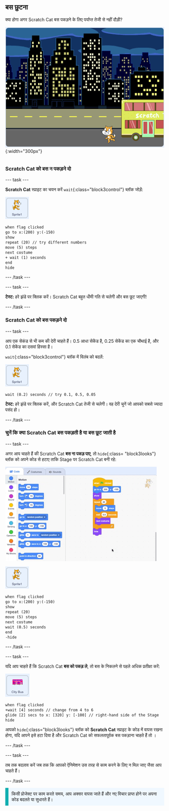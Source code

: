## बस छुटना

<div style="display: flex; flex-wrap: wrap">
<div style="flex-basis: 200px; flex-grow: 1; margin-right: 15px;">
क्या होगा अगर Scratch Cat बस पकड़ने के लिए पर्याप्त तेजी से नहीं दौड़ी?
</div>
<div>

![Scratch Cat से बस छूट रही हे।](images/cat-misses-bus.png){:width="300px"}

</div>
</div>

### Scratch Cat को बस न पकड़ने दो

--- task ---

**Scratch Cat** स्प्राइट का चयन करें `wait`{:class="block3control"} ब्लॉक जोड़ें:

![Scratch Cat स्प्राइट।](images/scratch-cat-sprite.png)

```blocks3
when flag clicked
go to x:(200) y:(-150) 
show
repeat (20) // try different numbers
move (5) steps 
next costume 
+ wait (1) seconds
end
hide
```
--- /task ---

--- task ---

**टेस्ट:** हरे झंडे पर क्लिक करें। Scratch Cat बहुत धीमी गति से चलेगी और बस छूट जाएगी!

--- /task ---

### Scratch Cat को बस पकड़ने दो

--- task ---

आप एक सेकंड से भी कम की देरी चाहते हैं। 0.5 आधा सेकेंड है, 0.25 सेकेंड का एक चौथाई है, और 0.1 सेकेंड का दसवां हिस्सा है।

`wait`{:class="block3control"} ब्लॉक में विलंब को बदलें:

![Scratch Cat स्प्राइट।](images/scratch-cat-sprite.png)

```blocks3
wait (0.2) seconds // try 0.1, 0.5, 0.05
```

**टेस्ट:** हरे झंडे पर क्लिक करें, और Scratch Cat तेजी से चलेगी। वह देरी चुनें जो आपको सबसे ज्यादा पसंद हो।

--- /task ---

### चुनें कि क्या Scratch Cat बस पकड़ती है या बस छूट जाती है

--- task ---

अगर आप चाहते हैं की Scratch Cat **बस ना पकड़ पाए**, तो `hide`{:class= "block3looks"} ब्लॉक को अपने कोड से हटाए ताकि Stage पर Scratch Cat बनी रहे:

!['hide' ब्लॉक को Code एरिया में स्क्रिप्ट से Blocks मेनू तक ड्रैग कर रहें हैं जिससे स्क्रिप्ट से ब्लॉक हट जाये।](images/removing-blocks-at-script-ends.gif)

![Scratch Cat स्प्राइट।](images/scratch-cat-sprite.png)

```blocks3
when flag clicked
go to x:(200) y:(-150) 
show
repeat (20) 
move (5) steps 
next costume
wait (0.5) seconds 
end
-hide
```
--- /task ---

--- task ---

यदि आप चाहते हैं कि Scratch Cat **बस को पकड़ ले**, तो बस के निकलने से पहले अधिक प्रतीक्षा करें:

![City Bus स्प्राइट।](images/bus-sprite.png)

```blocks3
when flag clicked 
+wait [4] seconds // change from 4 to 6
glide [2] secs to x: [320] y: [-100] // right-hand side of the Stage
hide
```

आपको `hide`{:class="block3looks"} ब्लॉक को **Scratch Cat** स्प्राइट के कोड में वापस रखना होगा, यदि आपने इसे हटा दिया है और Scratch Cat को सफलतापूर्वक बस पकड़ाना चाहते हैं तो ।

--- /task ---

--- task ---

तब तक बदलाव करें जब तक कि आपको ऐनिमेशन उस तरह से काम करने के लिए न मिल जाए जैसा आप चाहते हैं।

--- /task ---

<p style="border-left: solid; border-width:10px; border-color: #0faeb0; background-color: aliceblue; padding: 10px;">
किसी प्रोजेक्ट पर काम करते समय, आप अक्सर वापस जाते हैं और नए विचार प्राप्त होने पर अपना कोड बदलते या सुधारते हैं। 
</p>




